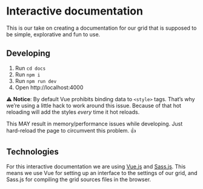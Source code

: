 # Interactive documentation

This is our take on creating a documentation for our grid that is supposed to be simple, explorative and fun to use.

## Developing

1. Run `cd docs`
2. Run `npm i`
3. Run `npm run dev`
4. Open http://localhost:4000

⚠️ **Notice**: By default Vue prohibits binding data to `<style>` tags. That’s why we’re using a little hack to work around this issue. Because of that hot reloading will add the styles *every* time it hot reloads. 

This MAY result in memory/performance issues while developing. Just hard-reload the page to circumvent this problem. 👍

## Technologies

For this interactive documentation we are using [Vue.js] and [Sass.js]. This means we use Vue for setting up an interface to the settings of our grid, and Sass.js for compiling the grid sources files in the browser.

[Vue.js]: https://vuejs.org/
[Sass.js]: https://github.com/medialize/sass.js

